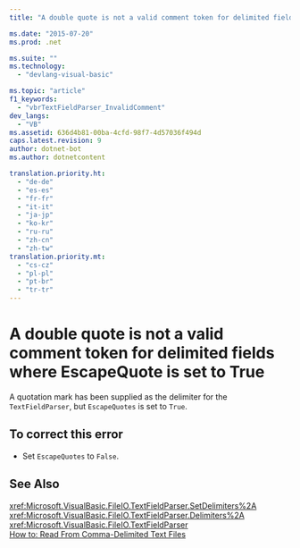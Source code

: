 ```yaml
---
title: "A double quote is not a valid comment token for delimited fields where EscapeQuote is set to True | Microsoft Docs"

ms.date: "2015-07-20"
ms.prod: .net

ms.suite: ""
ms.technology: 
  - "devlang-visual-basic"

ms.topic: "article"
f1_keywords: 
  - "vbrTextFieldParser_InvalidComment"
dev_langs: 
  - "VB"
ms.assetid: 636d4b81-00ba-4cfd-98f7-4d57036f494d
caps.latest.revision: 9
author: dotnet-bot
ms.author: dotnetcontent

translation.priority.ht: 
  - "de-de"
  - "es-es"
  - "fr-fr"
  - "it-it"
  - "ja-jp"
  - "ko-kr"
  - "ru-ru"
  - "zh-cn"
  - "zh-tw"
translation.priority.mt: 
  - "cs-cz"
  - "pl-pl"
  - "pt-br"
  - "tr-tr"
---
```

# A double quote is not a valid comment token for delimited fields where EscapeQuote is set to True
A quotation mark has been supplied as the delimiter for the `TextFieldParser`, but `EscapeQuotes` is set to `True`.  
  
## To correct this error  
  
-   Set `EscapeQuotes` to `False`.  
  
## See Also  
 <xref:Microsoft.VisualBasic.FileIO.TextFieldParser.SetDelimiters%2A>   
 <xref:Microsoft.VisualBasic.FileIO.TextFieldParser.Delimiters%2A>   
 <xref:Microsoft.VisualBasic.FileIO.TextFieldParser>   
 [How to: Read From Comma-Delimited Text Files](../../../visual-basic/developing-apps/programming/drives-directories-files/how-to-read-from-comma-delimited-text-files.md)